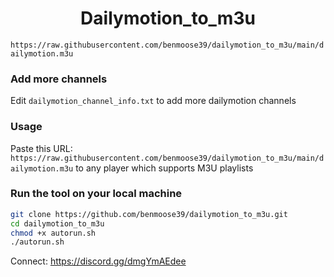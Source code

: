 <h1 align="center"> Dailymotion_to_m3u </h1>

`https://raw.githubusercontent.com/benmoose39/dailymotion_to_m3u/main/dailymotion.m3u`

### Add more channels
Edit `dailymotion_channel_info.txt` to add more dailymotion channels

### Usage
Paste this URL: `https://raw.githubusercontent.com/benmoose39/dailymotion_to_m3u/main/dailymotion.m3u` to any player which supports M3U playlists

### Run the tool on your local machine
``` bash
git clone https://github.com/benmoose39/dailymotion_to_m3u.git
cd dailymotion_to_m3u
chmod +x autorun.sh
./autorun.sh
```

Connect: https://discord.gg/dmgYmAEdee
